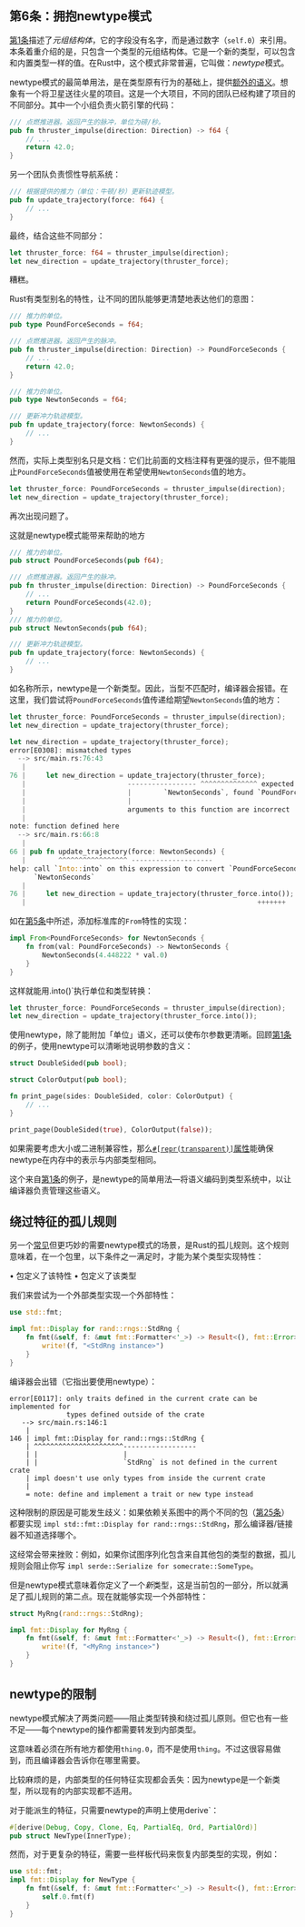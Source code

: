 ## 第6条：拥抱newtype模式

[第1条](https://www.lurklurk.org/effective-rust/use-types.html)描述了*元组结构体*，它的字段没有名字，而是通过数字（`self.0`）来引用。本条着重介绍的是，只包含一个类型的元组结构体。它是一个新的类型，可以包含和内置类型一样的值。在Rust中，这个模式非常普遍，它叫做：*newtype*模式。


newtype模式的最简单用法，是在类型原有行为的基础上，提供[额外的语义](https://doc.rust-lang.org/book/ch19-04-advanced-types.html#using-the-newtype-pattern-for-type-safety-and-abstraction)。想象有一个将卫星送往火星的项目。这是一个大项目，不同的团队已经构建了项目的不同部分。其中一个小组负责火箭引擎的代码：

```rust
/// 点燃推进器。返回产生的脉冲，单位为磅/秒。
pub fn thruster_impulse(direction: Direction) -> f64 {
    // ...
    return 42.0;
}
```

另一个团队负责惯性导航系统：

```rust
/// 根据提供的推力（单位：牛顿/秒）更新轨迹模型。
pub fn update_trajectory(force: f64) {
    // ...
}
```

最终，结合这些不同部分：

```rust
let thruster_force: f64 = thruster_impulse(direction);
let new_direction = update_trajectory(thruster_force);
```

糟糕。

Rust有类型别名的特性，让不同的团队能够更清楚地表达他们的意图：

```rust
/// 推力的单位。
pub type PoundForceSeconds = f64;

/// 点燃推进器。返回产生的脉冲。
pub fn thruster_impulse(direction: Direction) -> PoundForceSeconds {
    // ...
    return 42.0;
}
```
```rust
/// 推力的单位。
pub type NewtonSeconds = f64;

/// 更新冲力轨迹模型。
pub fn update_trajectory(force: NewtonSeconds) {
    // ...
}
```

然而，实际上类型别名只是文档：它们比前面的文档注释有更强的提示，但不能阻止`PoundForceSeconds`值被使用在希望使用`NewtonSeconds`值的地方。

```rust
let thruster_force: PoundForceSeconds = thruster_impulse(direction);
let new_direction = update_trajectory(thruster_force);
```

再次出现问题了。

这就是newtype模式能带来帮助的地方

```rust
/// 推力的单位。
pub struct PoundForceSeconds(pub f64);

/// 点燃推进器。返回产生的脉冲。
pub fn thruster_impulse(direction: Direction) -> PoundForceSeconds {
    // ...
    return PoundForceSeconds(42.0);
}
/// 推力的单位。
pub struct NewtonSeconds(pub f64);

/// 更新冲力轨迹模型。
pub fn update_trajectory(force: NewtonSeconds) {
    // ...
}
```

如名称所示，newtype是一个新类型。因此，当型不匹配时，编译器会报错。在这里，我们尝试将`PoundForceSeconds`值传递给期望`NewtonSeconds`值的地方：

```rust
let thruster_force: PoundForceSeconds = thruster_impulse(direction);
let new_direction = update_trajectory(thruster_force);
```

```rust
let new_direction = update_trajectory(thruster_force);
error[E0308]: mismatched types
  --> src/main.rs:76:43
   |
76 |     let new_direction = update_trajectory(thruster_force);
   |                         ----------------- ^^^^^^^^^^^^^^ expected
   |                         |        `NewtonSeconds`, found `PoundForceSeconds`
   |                         |
   |                         arguments to this function are incorrect
   |
note: function defined here
  --> src/main.rs:66:8
   |
66 | pub fn update_trajectory(force: NewtonSeconds) {
   |        ^^^^^^^^^^^^^^^^^ --------------------
help: call `Into::into` on this expression to convert `PoundForceSeconds` into
      `NewtonSeconds`
   |
76 |     let new_direction = update_trajectory(thruster_force.into());
   |                                                         +++++++
```

如在[第5条](https://www.lurklurk.org/effective-rust/casts.html)中所述，添加标准库的`From`特性的实现：

```rust
impl From<PoundForceSeconds> for NewtonSeconds {
    fn from(val: PoundForceSeconds) -> NewtonSeconds {
        NewtonSeconds(4.448222 * val.0)
    }
}
```

这样就能用.into()`执行单位和类型转换：

```rust
let thruster_force: PoundForceSeconds = thruster_impulse(direction);
let new_direction = update_trajectory(thruster_force.into());
```

使用newtype，除了能附加「单位」语义，还可以使布尔参数更清晰。回顾[第1条](https://www.lurklurk.org/effective-rust/use-types.html)的例子，使用newtype可以清晰地说明参数的含义：

```rust
struct DoubleSided(pub bool);

struct ColorOutput(pub bool);

fn print_page(sides: DoubleSided, color: ColorOutput) {
    // ...
}
```
```rust
print_page(DoubleSided(true), ColorOutput(false));
```

如果需要考虑大小或二进制兼容性，那么[`#[repr(transparent)]`属性](https://doc.rust-lang.org/reference/type-layout.html#the-transparent-representation)能确保newtype在内存中的表示与内部类型相同。

这个来自[第1条](https://www.lurklurk.org/effective-rust/use-types.html)的例子，是newtype的简单用法—将语义编码到类型系统中，以让编译器负责管理这些语义。

## 绕过特征的孤儿规则

另一个[常见](https://doc.rust-lang.org/book/ch19-03-advanced-traits.html#using-the-newtype-pattern-to-implement-external-traits-on-external-types)但更巧妙的需要newtype模式的场景，是Rust的孤儿规则。这个规则意味着，在一个包里，以下条件之一满足时，才能为某个类型实现特性：

• 包定义了该特性
• 包定义了该类型

我们来尝试为一个外部类型实现一个外部特性：

```rust
use std::fmt;

impl fmt::Display for rand::rngs::StdRng {
    fn fmt(&self, f: &mut fmt::Formatter<'_>) -> Result<(), fmt::Error> {
        write!(f, "<StdRng instance>")
    }
}
```

编译器会出错（它指出要使用newtype）：

```text
error[E0117]: only traits defined in the current crate can be implemented for
              types defined outside of the crate
   --> src/main.rs:146:1
    |
146 | impl fmt::Display for rand::rngs::StdRng {
    | ^^^^^^^^^^^^^^^^^^^^^^------------------
    | |                     |
    | |                     `StdRng` is not defined in the current crate
    | impl doesn't use only types from inside the current crate
    |
    = note: define and implement a trait or new type instead
```

这种限制的原因是可能发生歧义：如果依赖关系图中的两个不同的包（[第25条](https://www.lurklurk.org/effective-rust/dep-graph.html)）都要实现 `impl std::fmt::Display for rand::rngs::StdRng`，那么编译器/链接器不知道选择哪个。

这经常会带来挫败：例如，如果你试图序列化包含来自其他包的类型的数据，孤儿规则会阻止你写 `impl serde::Serialize for somecrate::SomeType`。

但是newtype模式意味着你定义了一个*新*类型，这是当前包的一部分，所以就满足了孤儿规则的第二点。现在就能够实现一个外部特性：

```rust
struct MyRng(rand::rngs::StdRng);

impl fmt::Display for MyRng {
    fn fmt(&self, f: &mut fmt::Formatter<'_>) -> Result<(), fmt::Error> {
        write!(f, "<MyRng instance>")
    }
}
```

## newtype的限制

newtype模式解决了两类问题——阻止类型转换和绕过孤儿原则。但它也有一些不足——每个newtype的操作都需要转发到内部类型。

这意味着必须在所有地方都使用`thing.0`，而不是使用`thing`。不过这很容易做到，而且编译器会告诉你在哪里需要。

比较麻烦的是，内部类型的任何特征实现都会丢失：因为newtype是一个新类型，所以现有的内部实现都不适用。

对于能派生的特征，只需要newtype的声明上使用derive`：

```rust
#[derive(Debug, Copy, Clone, Eq, PartialEq, Ord, PartialOrd)]
pub struct NewType(InnerType);
```

然而，对于更复杂的特征，需要一些样板代码来恢复内部类型的实现，例如：


```rust
use std::fmt;
impl fmt::Display for NewType {
    fn fmt(&self, f: &mut fmt::Formatter<'_>) -> Result<(), fmt::Error> {
        self.0.fmt(f)
    }
}
```